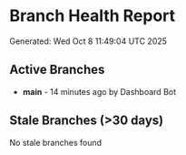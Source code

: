 # Branch Health Report
Generated: Wed Oct  8 11:49:04 UTC 2025

## Active Branches
- **main** - 14 minutes ago by Dashboard Bot

## Stale Branches (>30 days)
No stale branches found
